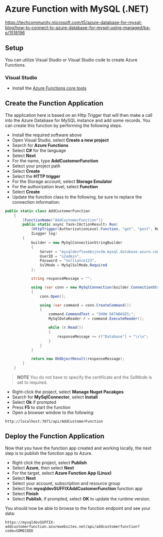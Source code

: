 # Azure Function with MySQL (.NET)

https://techcommunity.microsoft.com/t5/azure-database-for-mysql-blog/how-to-connect-to-azure-database-for-mysql-using-managed/ba-p/1518196

## Setup

You can utilize Visual Studio or Visual Studio code to create Azure Functions.  

### Visual Studio

- Install the [Azure Functions core tools](https://github.com/Azure/azure-functions-core-tools)

## Create the Function Application

The application here is based on an Http Trigger that will then make a call into the Azure Database for MySQL instance and add some records. You can create this function by performing the following steps.

- Install the required software above
- Open Visual Studio, select **Create a new project**
- Search for **Azure Functions**
- Select **C#** for the language
- Select **Next**
- For the name, type **AddCustomerFunction**
- Select your project path
- Select **Create**
- Select the **HTTP trigger**
- For the Storage account, select **Storage Emulator**
- For the authorization level, select **Function**
- Select **Create**
- Update the function class to the following, be sure to replace the connection information:

```csharp
public static class AddCustomerFunction
    {
        [FunctionName("AddCustomerFunction")]
        public static async Task<IActionResult> Run(
            [HttpTrigger(AuthorizationLevel.Function, "get", "post", Route = null)] HttpRequest req,
            ILogger log)
        {
            builder = new MySqlConnectionStringBuilder
            {
                Server = "mysqldevflexmbsjnv3m.mysql.database.azure.com",
                UserID = "s2admin",
                Password = "Solliance123",
                SslMode = MySqlSslMode.Required
            };

            string responseMessage = "";

            using (var conn = new MySqlConnection(builder.ConnectionString))
            {
                conn.Open();

                using (var command = conn.CreateCommand())
                {
                    command.CommandText = "SHOW DATABASES;";
                    MySqlDataReader r = command.ExecuteReader();

                    while (r.Read())
                    {
                        responseMessage += r["Database"] + "\r\n";
                    }
                }
            }

            return new OkObjectResult(responseMessage);
        }
    }
```

> **NOTE** You do not have to specify the certificate and the SslMode is set to required.

- Right-click the project, select **Manage Nuget Pacakges**
- Search for **MySqlConnector**, select **Install**
- Select **Ok** if prompted
- Press **F5** to start the function
- Open a browser window to the following:

```text
http://localhost:7071/api/AddCustomerFunction
```

## Deploy the Function Application

Now that you have the function app created and working locally, the next step is to publish the function app to Azure. 

- Right click the project, select **Publish**
- Select **Azure**, then select **Next**
- For the target, select **Azure Function App (Linux)**
- Select **Next**
- Select your account, subscription and resource group
- Select the **mysqldevSUFFIXAddCustomerFunction** function app
- Select **Finish**
- Select **Publish**, if prompted, select **OK** to update the runtime version.

You should now be able to browse to the function endpoint and see your data:

```text
https://mysqldevSUFFIX-addcustomerfunction.azurewebsites.net/api/addcustomerfunction?code=SOMECODE
```